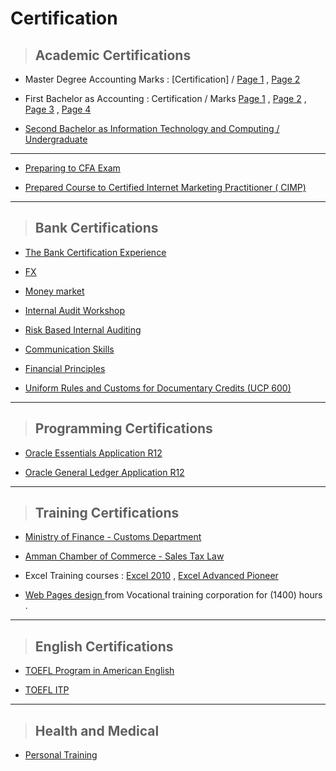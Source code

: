 # Certification



> ## Academic Certifications


- Master Degree Accounting Marks : [Certification]  /  [Page 1](https://github.com/nancyalaswad90/Certifications/blob/main/Master%20Marks%20Page%201.md) , [Page 2](https://github.com/nancyalaswad90/Certifications/blob/main/Page%202.md)



- First Bachelor as Accounting  :  Certification  /   Marks [Page 1](https://github.com/nancyalaswad90/Certifications/blob/main/Accounting%20A%20Page%201%20.md) , [Page 2](https://github.com/nancyalaswad90/Certifications/blob/main/BA%20%20Page%20%202%20.md) , [Page 3](https://github.com/nancyalaswad90/Certifications/blob/main/Ba%20page%203.md) , [Page 4](https://github.com/nancyalaswad90/Certifications/blob/main/BA%20Accountant%20%20page%201.md)


- [Second Bachelor as  Information Technology and Computing / Undergraduate](https://github.com/nancyalaswad90/nancyalaswad90/blob/master/second%20.md)




------------------------------


-  [Preparing to CFA Exam](https://github.com/nancyalaswad90/Certifications/blob/main/Preparing%20to%20CFA%20Exam.md)

- [Prepared Course to Certified Internet Marketing Practitioner ( CIMP)](https://github.com/nancyalaswad90/Certifications/blob/main/Prepared%20Course%20to%20Certified%20Internet%20Marketing%20Practitioner%20(%20CIMP).md)


-----------------------------


> ## Bank Certifications



- [The Bank Certification Experience ](https://github.com/nancyalaswad90/Certifications/blob/main/The%20Bank%20Certification%20Experience%20.md)


- [FX ](https://github.com/nancyalaswad90/Certification-/blob/main/FX.md)



- [Money market](https://github.com/nancyalaswad90/Certifications/blob/main/Money%20market.md)


- [Internal Audit Workshop](https://github.com/nancyalaswad90/Certifications/blob/main/Internal%20Audit%20Workshop.md)

-  [Risk Based Internal Auditing](https://github.com/nancyalaswad90/Certifications/blob/main/Risk%20Based%20Internal%20Auditing.md)


- [Communication Skills ](https://github.com/nancyalaswad90/Certifications/blob/main/Communication%20Skills%20.md)


-  [Financial Principles](https://github.com/nancyalaswad90/Certifications/blob/main/Financial%20Principles.md)

- [Uniform Rules and Customs for Documentary Credits (UCP 600)](https://github.com/nancyalaswad90/Certifications/blob/main/Uniform%20Rules%20and%20Customs%20for%20Documentary%20Credits%20(UCP%20600).md)




---------------------------

> ## Programming Certifications


- [Oracle Essentials Application R12](https://github.com/nancyalaswad90/Certifications/blob/main/Oracle%20Essentials%20Application%20R12.md)

- [Oracle General Ledger Application R12](https://github.com/nancyalaswad90/Certifications/blob/main/Oracle%20General%20Ledger%20Application%20R12.md)


-----------------------------


> ## Training Certifications


- [Ministry of Finance - Customs Department](https://github.com/nancyalaswad90/Certifications/blob/main/Ministry%20of%20Finance%20-%20Customs%20Department.md)


- [Amman Chamber of Commerce - Sales Tax Law](https://github.com/nancyalaswad90/Certifications/blob/main/Amman%20Chamber%20of%20Commerce%20-%20Sales%20Tax%20Law.md)




- Excel Training courses : [Excel 2010](https://github.com/nancyalaswad90/Certifications/blob/main/Excel%202010.md) , [Excel Advanced Pioneer](https://github.com/nancyalaswad90/Certifications/blob/main/Excel%20Advanced%20Pioneer.md)


- [Web Pages design ](https://github.com/nancyalaswad90/Certifications/blob/main/web%20Pages%20design%20.md) from Vocational training corporation for (1400) hours  .



-----------------------------


> ## English Certifications 


- [TOEFL Program in American English ](https://github.com/nancyalaswad90/Certifications/blob/main/TOEFL%20Program%20in%20American%20English%20.md)


- [TOEFL ITP](https://github.com/nancyalaswad90/Certifications/blob/main/TOEFL%20ITP.md)




-----------------------------


> ## Health and Medical




- [Personal Training ](https://github.com/nancyalaswad90/Certifications/blob/main/Health%20and%20Medical.md)


